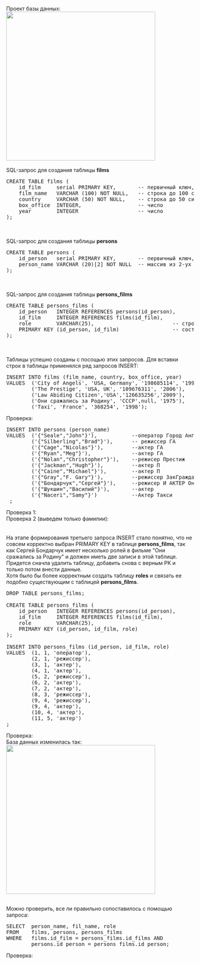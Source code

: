 Проект базы данных:<br>
<img src="Homework1_SQL.png" height=400px alt="">
<br><br>
SQL-запрос для создания таблицы <b>films</b><br>
<pre>
CREATE TABLE films (
    id_film     serial PRIMARY KEY,       -- первичный ключ, serial - числовой тип данных с автоувеличением
    film_name   VARCHAR (100) NOT NULL,   -- строка до 100 символов, не уникальный, не пустой
    country     VARCHAR (50) NOT NULL,    -- строка до 50 символов, не уник, не пустой
    box_office  INTEGER,                  -- число
    year        INTEGER                   -- число
);
</pre>
<br><br>
SQL-запрос для создания таблицы <b>persons</b><br>
<pre>
CREATE TABLE persons (
    id_person   serial PRIMARY KEY,       -- первичный ключ, serial - числовой тип данных с автоувеличением
    person_name VARCHAR (20)[2] NOT NULL  -- массив из 2-ух строк до 20 символов, не пустой
);
</pre>
<br><br>
SQL-запрос для создания таблицы <b>persons_films</b><br>
<pre>
CREATE TABLE persons_films (
    id_person   INTEGER REFERENCES persons(id_person),       -- PK and FK (persons)
    id_film     INTEGER REFERENCES films(id_film),           -- PK and FK (films)
    role        VARCHAR(25),                         -- строка до 25 символов
    PRIMARY KEY (id_person, id_film)                 -- составной первичный ключ
);
</pre>
<br><br>
Таблицы успешно созданы с посощью этих запросов.
Для вставки строк в таблицы применялся ряд запросов INSERT:

<pre>
INSERT INTO films (film_name, country, box_office, year)
VALUES  ('City of Angels', 'USA, Germany', '198685114', '1998'),
        ('The Prestige', 'USA, UK', '109676311', '2006'),
        ('Law Abiding Citizen','USA','126635256','2009'),
        ('Они сражались за Родину', 'СССР',null, '1975'),
        ('Taxi', 'France', '368254', '1998');
</pre>
Проверка:<br>
<img src="query_insert1.PNG" alt="">

<pre>
INSERT INTO persons (person_name)
VALUES  ('{"Seale","John"}'),           --оператор Город Ангелов
        ('{"Silberling","Brad"}'),      -- режиссер ГА
        ('{"Cage","Nicolas"}'),         --актер ГА
        ('{"Ryan","Meg"}'),             --актер ГА
        ('{"Nolan","Christopher"}'),    --режисер Престиж
        ('{"Jackman","Hugh"}'),         --актер П
        ('{"Caine","Michael"}'),        --актер П
        ('{"Gray","F. Gary"}'),         --режиссер ЗакГражданин
        ('{"Бондарчук","Сергей"}'),     --режисер И АКТЕР Они сражались
        ('{"Шукшин","Василий"}'),       --актер
        ('{"Naceri","Samy"}')           --Актер Такси
 ;         
</pre>
Проверка 1:<br>
<img src="query_insert2.PNG" alt=""><br/>
Проверка 2 (выведем только фамилии): <br>
<img src="query_insert2_1.PNG" alt=""><br/>
<br><br>
На этапе формирования третьего запроса INSERT стало понятно, что не совсем корректно выбран PRIMARY KEY в таблице <b>persons_films</b>, так как Сергей Бондарчук имеет несколько ролей в фильме "Они сражались за Родину" и должен иметь две записи в этой таблице. <br>
Придется сначла удалить таблицу, добавить снова с верным PK и только потом внести данные. <br>
Хотя было бы более корректным создать таблицу <b>roles</b> и связать ее подобно существующим с таблицей <b>persons_films</b>.
<pre>
DROP TABLE persons_films;

CREATE TABLE persons_films (
    id_person   INTEGER REFERENCES persons(id_person),       -- PK and FK (persons)
    id_film     INTEGER REFERENCES films(id_film),           -- PK and FK (films)
    role        VARCHAR(25),                                 -- строка до 25 символов
    PRIMARY KEY (id_person, id_film, role)                     -- составной первичный ключ
);

INSERT INTO persons_films (id_person, id_film, role)
VALUES  (1, 1, 'оператор'),
        (2, 1, 'режиссер'),
        (3, 1, 'актер'),
        (4, 1, 'актер'),
        (5, 2, 'режиссер'),
        (6, 2, 'актер'),
        (7, 2, 'актер'),
        (8, 3, 'режиссер'),
        (9, 4, 'режиссер'),
        (9, 4, 'актер'),
        (10, 4, 'актер'),
        (11, 5, 'актер')
;
</pre>
Проверка:<br>
<img src="query_insert3.PNG" alt=""><br/>
База данных изменилась так: <br>
<img src="Homework1_SQL2.png" height=400px alt="">
<br><br>


Можно проверить, все ли правильно сопоставилось с помощью запроса:

<pre>
SELECT  person_name, fil_name, role
FROM    films, persons, persons_films
WHERE   films.id_film = persons_films.id_films AND
        persons.id_person = persons_films.id_person;
</pre>
Проверка:<br>
<img src="FinalSelect.PNG" alt=""><br/>        


